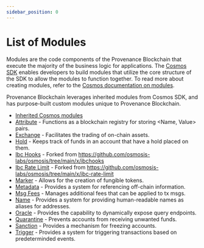 ```yaml
---
sidebar_position: 0
---
```


# List of Modules

Modules are the code components of the Provenance Blockchain that execute the majority of the business logic for applications. The [Cosmos SDK](https://docs.cosmos.network/v0.47) enables developers to build modules that utilize the core structure of the SDK to allow the modules to function together. To read more about creating modules, refer to the [Cosmos documentation on modules](https://docs.cosmos.network/v0.47/building-modules/intro).

Provenance Blockchain leverages inherited modules from Cosmos SDK, and has purpose-built custom modules unique to Provenance Blockchain.

* [Inherited Cosmos modules](https://docs.cosmos.network/v0.47/build/modules)
* [Attribute](./attribute/README.md) - Functions as a blockchain registry for storing \<Name, Value\> pairs.
* [Exchange](./exchange/README.md) - Facilitates the trading of on-chain assets.
* [Hold](./hold/README.md) - Keeps track of funds in an account that have a hold placed on them.
* [Ibc Hooks](./ibchooks/README.md) - Forked from https://github.com/osmosis-labs/osmosis/tree/main/x/ibchooks
* [Ibc Rate Limit](./ibcratelimit/README.md) - Forked from https://github.com/osmosis-labs/osmosis/tree/main/x/ibc-rate-limit
* [Marker](./marker/README.md) - Allows for the creation of fungible tokens.
* [Metadata](./metadata/README.md) - Provides a system for referencing off-chain information.
* [Msg Fees](./msgfees/README.md) - Manages additional fees that can be applied to tx msgs.
* [Name](./name/README.md) - Provides a system for providing human-readable names as aliases for addresses.
* [Oracle](./oracle/README.md) - Provides the capability to dynamically expose query endpoints.
* [Quarantine](./quarantine/README.md) - Prevents accounts from receiving unwanted funds.
* [Sanction](./sanction/README.md) - Provides a mechanism for freezing accounts.
* [Trigger](./trigger/README.md) - Provides a system for triggering transactions based on predeterminded events.
